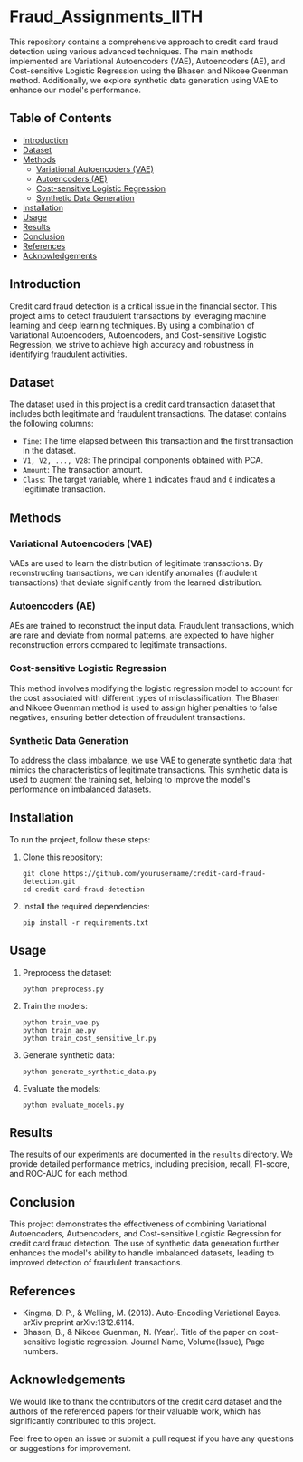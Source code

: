 # Fraud_Assignments_IITH

   <p>This repository contains a comprehensive approach to credit card fraud detection using various advanced techniques. The main methods implemented are Variational Autoencoders (VAE), Autoencoders (AE), and Cost-sensitive Logistic Regression using the Bhasen and Nikoee Guenman method. Additionally, we explore synthetic data generation using VAE to enhance our model's performance.</p>

   <h2>Table of Contents</h2>
    <ul>
        <li><a href="#introduction">Introduction</a></li>
        <li><a href="#dataset">Dataset</a></li>
        <li><a href="#methods">Methods</a>
            <ul>
                <li><a href="#variational-autoencoders-vae">Variational Autoencoders (VAE)</a></li>
                <li><a href="#autoencoders-ae">Autoencoders (AE)</a></li>
                <li><a href="#cost-sensitive-logistic-regression">Cost-sensitive Logistic Regression</a></li>
                <li><a href="#synthetic-data-generation">Synthetic Data Generation</a></li>
            </ul>
        </li>
        <li><a href="#installation">Installation</a></li>
        <li><a href="#usage">Usage</a></li>
        <li><a href="#results">Results</a></li>
        <li><a href="#conclusion">Conclusion</a></li>
        <li><a href="#references">References</a></li>
        <li><a href="#acknowledgements">Acknowledgements</a></li>
    </ul>

   <h2 id="introduction">Introduction</h2>
    <p>Credit card fraud detection is a critical issue in the financial sector. This project aims to detect fraudulent transactions by leveraging machine learning and deep learning techniques. By using a combination of Variational Autoencoders, Autoencoders, and Cost-sensitive Logistic Regression, we strive to achieve high accuracy and robustness in identifying fraudulent activities.</p>

   <h2 id="dataset">Dataset</h2>
    <p>The dataset used in this project is a credit card transaction dataset that includes both legitimate and fraudulent transactions. The dataset contains the following columns:</p>
    <ul>
        <li><code>Time</code>: The time elapsed between this transaction and the first transaction in the dataset.</li>
        <li><code>V1, V2, ..., V28</code>: The principal components obtained with PCA.</li>
        <li><code>Amount</code>: The transaction amount.</li>
        <li><code>Class</code>: The target variable, where <code>1</code> indicates fraud and <code>0</code> indicates a legitimate transaction.</li>
    </ul>

   <h2 id="methods">Methods</h2>
    <h3 id="variational-autoencoders-vae">Variational Autoencoders (VAE)</h3>
    <p>VAEs are used to learn the distribution of legitimate transactions. By reconstructing transactions, we can identify anomalies (fraudulent transactions) that deviate significantly from the learned distribution.</p>

   <h3 id="autoencoders-ae">Autoencoders (AE)</h3>
    <p>AEs are trained to reconstruct the input data. Fraudulent transactions, which are rare and deviate from normal patterns, are expected to have higher reconstruction errors compared to legitimate transactions.</p>

   <h3 id="cost-sensitive-logistic-regression">Cost-sensitive Logistic Regression</h3>
    <p>This method involves modifying the logistic regression model to account for the cost associated with different types of misclassification. The Bhasen and Nikoee Guenman method is used to assign higher penalties to false negatives, ensuring better detection of fraudulent transactions.</p>

   <h3 id="synthetic-data-generation">Synthetic Data Generation</h3>
    <p>To address the class imbalance, we use VAE to generate synthetic data that mimics the characteristics of legitimate transactions. This synthetic data is used to augment the training set, helping to improve the model's performance on imbalanced datasets.</p>

   <h2 id="installation">Installation</h2>
    <p>To run the project, follow these steps:</p>
    <ol>
        <li>Clone this repository:
            <pre><code>git clone https://github.com/yourusername/credit-card-fraud-detection.git
cd credit-card-fraud-detection</code></pre>
        </li>
        <li>Install the required dependencies:
            <pre><code>pip install -r requirements.txt</code></pre>
        </li>
    </ol>

   <h2 id="usage">Usage</h2>
    <ol>
        <li>Preprocess the dataset:
            <pre><code>python preprocess.py</code></pre>
        </li>
        <li>Train the models:
            <pre><code>python train_vae.py
python train_ae.py
python train_cost_sensitive_lr.py</code></pre>
        </li>
        <li>Generate synthetic data:
            <pre><code>python generate_synthetic_data.py</code></pre>
        </li>
        <li>Evaluate the models:
            <pre><code>python evaluate_models.py</code></pre>
        </li>
    </ol>

   <h2 id="results">Results</h2>
    <p>The results of our experiments are documented in the <code>results</code> directory. We provide detailed performance metrics, including precision, recall, F1-score, and ROC-AUC for each method.</p>

   <h2 id="conclusion">Conclusion</h2>
    <p>This project demonstrates the effectiveness of combining Variational Autoencoders, Autoencoders, and Cost-sensitive Logistic Regression for credit card fraud detection. The use of synthetic data generation further enhances the model's ability to handle imbalanced datasets, leading to improved detection of fraudulent transactions.</p>

   <h2 id="references">References</h2>
    <ul>
        <li>Kingma, D. P., & Welling, M. (2013). Auto-Encoding Variational Bayes. arXiv preprint arXiv:1312.6114.</li>
        <li>Bhasen, B., & Nikoee Guenman, N. (Year). Title of the paper on cost-sensitive logistic regression. Journal Name, Volume(Issue), Page numbers.</li>
    </ul>

   <h2 id="acknowledgements">Acknowledgements</h2>
    <p>We would like to thank the contributors of the credit card dataset and the authors of the referenced papers for their valuable work, which has significantly contributed to this project.</p>

   <p>Feel free to open an issue or submit a pull request if you have any questions or suggestions for improvement.</p>
</body>
</html>
